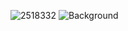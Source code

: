 ![2518332](https://user-images.githubusercontent.com/106446872/170842324-24ef1458-9823-4a16-b79f-133dd2f1dd62.jpg)
![Background](https://user-images.githubusercontent.com/106446872/178838982-4f4243a2-fece-45fd-9943-a64fa1872783.png)
